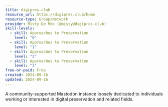 ```yaml
---
title: digipres.club
resource_url: https://digipres.club/home
resource-type: Group/Network
provider: Misty De Méo (@misty@digipres.club)
skill-levels:
  - skill: Approaches to Preservation
    level: "0"
  - skill: Approaches to Preservation
    level: "1"
  - skill: Approaches to Preservation
    level: "2"
  - skill: Approaches to Preservation
    level: "3"
free-or-paid: Free
created: 2024-09-16
updated: 2024-09-16
---
```

A community-supported Mastodon instance loosely dedicated to individuals working or interested in digital preservation and related fields.
